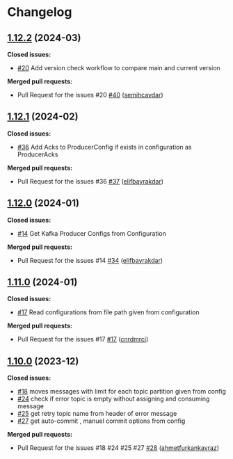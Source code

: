 # Changelog

## [1.12.2](https://github.com/github-changelog-generator/github-changelog-generator/tree/1.16.4) (2024-03)

**Closed issues:**

- [\#20](https://github.com/Trendyol/kafka-retry-job/issues/36) Add version check workflow to compare main and current version

**Merged pull requests:**

- Pull Request for the issues #20 [\#40](https://github.com/Trendyol/kafka-retry-job/pull/40) ([semihcavdar](https://github.com/semihcavdar))

## [1.12.1](https://github.com/github-changelog-generator/github-changelog-generator/tree/1.16.4) (2024-02)

**Closed issues:**

- [\#36](https://github.com/Trendyol/kafka-retry-job/issues/36) Add Acks to ProducerConfig if exists in configuration as ProducerAcks

**Merged pull requests:**

- Pull Request for the issues #36 [\#37](https://github.com/Trendyol/kafka-retry-job/pull/37) ([elifbayrakdar](https://github.com/elifbayrakdar))


## [1.12.0](https://github.com/github-changelog-generator/github-changelog-generator/tree/1.16.4) (2024-01)

**Closed issues:**

- [\#14](https://github.com/Trendyol/kafka-retry-job/issues/14) Get Kafka Producer Configs from Configuration

**Merged pull requests:**

- Pull Request for the issues #14 [\#34](https://github.com/Trendyol/kafka-retry-job/pull/34) ([elifbayrakdar](https://github.com/elifbayrakdar))


## [1.11.0](https://github.com/github-changelog-generator/github-changelog-generator/tree/1.16.4) (2024-01)

**Closed issues:**

- [\#17](https://github.com/Trendyol/kafka-retry-job/issues/17) Read configurations from file path given from configuration

**Merged pull requests:**

- Pull Request for the issues #17 [\#17](https://github.com/Trendyol/kafka-retry-job/pull/17) ([cnrdmrci](https://github.com/cnrdmrci))


## [1.10.0](https://github.com/github-changelog-generator/github-changelog-generator/tree/1.16.4) (2023-12)

**Closed issues:**

- [\#18](https://github.com/Trendyol/kafka-retry-job/issues/18) moves messages with limit for each topic partition given from config 
- [\#24](https://github.com/Trendyol/kafka-retry-job/issues/24) check if error topic is empty without assigning and consuming message
- [\#25](https://github.com/Trendyol/kafka-retry-job/issues/25) get retry topic name from header of error message
- [\#27](https://github.com/Trendyol/kafka-retry-job/issues/27) get auto-commit , manuel commit options from config

**Merged pull requests:**

- Pull Request for the issues #18 #24 #25 #27 [\#28](https://github.com/Trendyol/kafka-retry-job/pull/28) ([ahmetfurkankavraz](https://github.com/ahmetfurkankavraz))